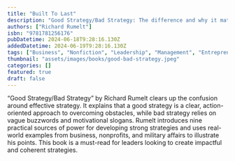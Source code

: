 ```yaml
---
title: "Built To Last"
description: "Good Strategy/Bad Strategy: The difference and why it matters"
authors: ["Richard Rumelt"]
isbn: "9781781256176"
pubDatetime: 2024-06-18T9:28:16.130Z
addedDatetime: 2024-06-19T9:28:16.130Z
tags: ["Business", "Nonfiction", "Leadership", "Management", "Entrepreneurship", "Business", "Self Help"]
thumbnail: "assets/images/books/good-bad-strategy.jpeg"
categories: []
featured: true
draft: false
---
```


“Good Strategy/Bad Strategy” by Richard Rumelt clears up the confusion around effective strategy. It explains that a good strategy is a clear, action-oriented approach to overcoming obstacles, while bad strategy relies on vague buzzwords and motivational slogans. Rumelt introduces nine practical sources of power for developing strong strategies and uses real-world examples from business, nonprofits, and military affairs to illustrate his points. This book is a must-read for leaders looking to create impactful and coherent strategies.
